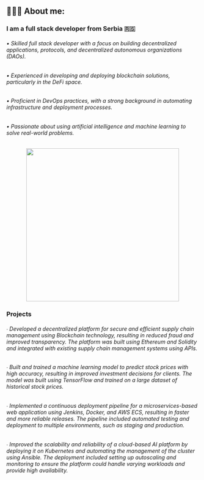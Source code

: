 ## 👨🏻‍💻 About me:

### I am a full stack developer from Serbia 🇷🇸

###### • Skilled full stack developer with a focus on building decentralized applications, protocols, and decentralized autonomous organizations (DAOs).

###### • Experienced in developing and deploying blockchain solutions, particularly in the DeFi space.

###### • Proficient in DevOps practices, with a strong background in automating infrastructure and deployment processes.

###### • Passionate about using artificial intelligence and machine learning to solve real-world problems.

<div id="header" align="center">
  <img src="https://media.giphy.com/media/zOvBKUUEERdNm/giphy.gif" width="400"/>
</div>


### Projects

###### ∙ Developed a decentralized platform for secure and efficient supply chain management using Blockchain technology, resulting in reduced fraud and improved transparency. The platform was built using Ethereum and Solidity and integrated with existing supply chain management systems using APIs.

###### ∙ Built and trained a machine learning model to predict stock prices with high accuracy, resulting in improved investment decisions for clients. The model was built using TensorFlow and trained on a large dataset of historical stock prices.

###### ∙ Implemented a continuous deployment pipeline for a microservices-based web application using Jenkins, Docker, and AWS ECS, resulting in faster and more reliable releases. The pipeline included automated testing and deployment to multiple environments, such as staging and production.

###### ∙ Improved the scalability and reliability of a cloud-based AI platform by deploying it on Kubernetes and automating the management of the cluster using Ansible. The deployment included setting up autoscaling and monitoring to ensure the platform could handle varying workloads and provide high availability.
